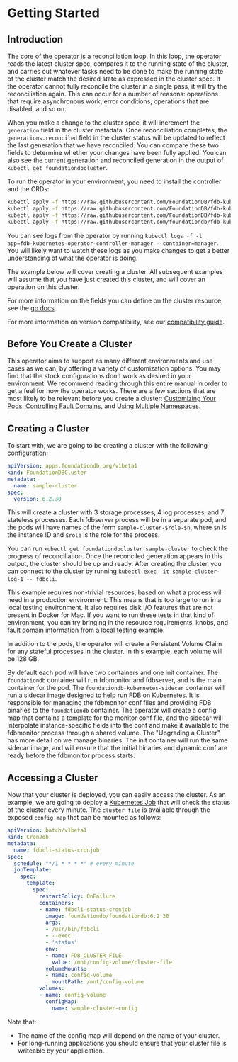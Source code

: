 # Getting Started

## Introduction

The core of the operator is a reconciliation loop. In this loop, the operator reads the latest cluster spec, compares it to the running state of the cluster, and carries out whatever tasks need to be done to make the running state of the cluster match the desired state as expressed in the cluster spec. If the operator cannot fully reconcile the cluster in a single pass, it will try the reconciliation again. This can occur for a number of reasons: operations that require asynchronous work, error conditions, operations that are disabled, and so on.

When you make a change to the cluster spec, it will increment the `generation` field in the cluster metadata. Once reconciliation completes, the `generations.reconciled` field in the cluster status will be updated to reflect the last generation that we have reconciled. You can compare these two fields to determine whether your changes have been fully applied. You can also see the current generation and reconciled generation in the output of `kubectl get foundationdbcluster`.

To run the operator in your environment, you need to install the controller and the CRDs:

```bash
kubectl apply -f https://raw.githubusercontent.com/FoundationDB/fdb-kubernetes-operator/master/config/crd/bases/apps.foundationdb.org_foundationdbclusters.yaml
kubectl apply -f https://raw.githubusercontent.com/FoundationDB/fdb-kubernetes-operator/master/config/crd/bases/apps.foundationdb.org_foundationdbbackups.yaml
kubectl apply -f https://raw.githubusercontent.com/FoundationDB/fdb-kubernetes-operator/master/config/crd/bases/apps.foundationdb.org_foundationdbrestores.yaml
kubectl apply -f https://raw.githubusercontent.com/foundationdb/fdb-kubernetes-operator/master/config/samples/deployment.yaml
```

You can see logs from the operator by running `kubectl logs -f -l app=fdb-kubernetes-operator-controller-manager --container=manager`. You will likely want to watch these logs as you make changes to get a better understanding of what the operator is doing.

The example below will cover creating a cluster. All subsequent examples will assume that you have just created this cluster, and will cover an operation on this cluster.

For more information on the fields you can define on the cluster resource, see the [go docs](https://godoc.org/github.com/FoundationDB/fdb-kubernetes-operator/pkg/apis/apps/v1beta1#FoundationDBCluster).

For more information on version compatibility, see our [compatibility guide](/docs/compatibility.md).

## Before You Create a Cluster

This operator aims to support as many different environments and use cases as we can, by offering a variety of customization options. You may find that the stock configurations don't work as desired in your environment. We recommend reading through this entire manual in order to get a feel for how the operator works. There are a few sections that are most likely to be relevant before you create a cluster: [Customizing Your Pods](#customizing-your-pods), [Controlling Fault Domains](#controlling-fault-domains), and [Using Multiple Namespaces](#using-multiple-namespaces).


## Creating a Cluster

To start with, we are going to be creating a cluster with the following configuration:

```yaml
apiVersion: apps.foundationdb.org/v1beta1
kind: FoundationDBCluster
metadata:
  name: sample-cluster
spec:
  version: 6.2.30
```

This will create a cluster with 3 storage processes, 4 log processes, and 7 stateless processes. Each fdbserver process will be in a separate pod, and the pods will have names of the form `sample-cluster-$role-$n`, where `$n` is the instance ID and `$role` is the role for the process.

You can run `kubectl get foundationdbcluster sample-cluster` to check the progress of reconciliation. Once the reconciled generation appears in this output, the cluster should be up and ready. After creating the cluster, you can connect to the cluster by running `kubectl exec -it sample-cluster-log-1 -- fdbcli`.

This example requires non-trivial resources, based on what a process will need in a production environment. This means that is too large to run in a local testing environment. It also requires disk I/O features that are not present in Docker for Mac. If you want to run these tests in that kind of environment, you can try bringing in the resource requirements, knobs, and fault domain information from a [local testing example](../config/samples/cluster_local.yaml).

In addition to the pods, the operator will create a Persistent Volume Claim for any stateful
processes in the cluster. In this example, each volume will be 128 GB.

By default each pod will have two containers and one init container. The `foundationdb` container will run fdbmonitor and fdbserver, and is the main container for the pod. The `foundationdb-kubernetes-sidecar` container will run a sidecar image designed to help run FDB on Kubernetes. It is responsible for managing the fdbmonitor conf files and providing FDB binaries to the `foundationdb` container. The operator will create a config map that contains a template for the monitor conf file, and the sidecar will interpolate instance-specific fields into the conf and make it available to the fdbmonitor process through a shared volume. The "Upgrading a Cluster" has more detail on we manage binaries. The init container will run the same sidecar image, and will ensure that the initial binaries and dynamic conf are ready before the fdbmonitor process starts.

## Accessing a Cluster

Now that your cluster is deployed, you can easily access the cluster. As an example, we are going to deploy a [Kubernetes Job](https://kubernetes.io/docs/tasks/job/) that will check the status of the cluster every minute. The `cluster file` is available through the exposed `config map` that can be mounted as follows:

```yaml
apiVersion: batch/v1beta1
kind: CronJob
metadata:
  name: fdbcli-status-cronjob
spec:
  schedule: "*/1 * * * *" # every minute
  jobTemplate:
    spec:
      template:
        spec:
          restartPolicy: OnFailure
          containers:
          - name: fdbcli-status-cronjob
            image: foundationdb/foundationdb:6.2.30
            args:
            - /usr/bin/fdbcli
            - --exec
            - 'status'
            env:
            - name: FDB_CLUSTER_FILE
              value: /mnt/config-volume/cluster-file
            volumeMounts:
            - name: config-volume
              mountPath: /mnt/config-volume
          volumes:
          - name: config-volume
            configMap:
              name: sample-cluster-config
```

Note that:

* The name of the config map will depend on the name of your cluster.
* For long-running applications you should ensure that your cluster file is writeable by your application.

